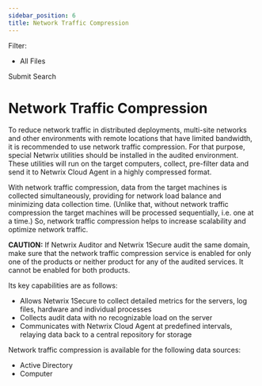 ```yaml
---
sidebar_position: 6
title: Network Traffic Compression
---
```


Filter: 

* All Files

Submit Search

# Network Traffic Compression

To reduce network traffic in distributed deployments, multi-site networks and other environments with remote locations that have limited bandwidth, it is recommended to use network traffic compression. For that purpose, special Netwrix utilities should be installed in the audited environment. These utilities will run on the target computers, collect, pre-filter data and send it to Netwrix Cloud Agent in a highly compressed format.

With network traffic compression, data from the target machines is collected simultaneously, providing for network load balance and minimizing data collection time. (Unlike that, without network traffic compression the target machines will be processed sequentially, i.e. one at a time.) So, network traffic compression helps to increase scalability and optimize network traffic.

**CAUTION:** If Netwrix Auditor and Netwrix 1Secure audit the same domain, make sure that the network traffic compression service is enabled for only one of the products or neither product for any of the audited services. It cannot be enabled for both products.

Its key capabilities are as follows:

* Allows Netwrix 1Secure to collect detailed metrics for the servers, log files, hardware and individual processes
* Collects audit data with no recognizable load on the server
* Communicates with Netwrix Cloud Agent at predefined intervals, relaying data back to a central repository for storage

Network traffic compression is available for the following data sources:

* Active Directory
* Computer